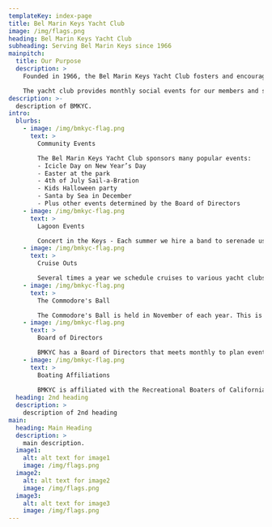 ```yaml
---
templateKey: index-page
title: Bel Marin Keys Yacht Club
image: /img/flags.png
heading: Bel Marin Keys Yacht Club
subheading: Serving Bel Marin Keys since 1966
mainpitch:
  title: Our Purpose
  description: >
    Founded in 1966, the Bel Marin Keys Yacht Club fosters and encourages yachting and boating in the waterways of California and especially in Bel Marin Keys. The club holds events throughout the year to promote water safety and to encourage boating in our community.

    The yacht club provides monthly social events for our members and sponsors community events to promote social interaction and to celebrate various holidays in the Keys.
description: >-
  description of BMKYC.
intro:
  blurbs:
    - image: /img/bmkyc-flag.png
      text: >
        Community Events  

        The Bel Marin Keys Yacht Club sponsors many popular events:
        - Icicle Day on New Year’s Day
        - Easter at the park
        - 4th of July Sail-a-Bration
        - Kids Halloween party
        - Santa by Sea in December
        - Plus other events determined by the Board of Directors 
    - image: /img/bmkyc-flag.png
      text: >
        Lagoon Events  

        Concert in the Keys - Each summer we hire a band to serenade us on the deck of the clubhouse. All boaters are encouraged to anchor off the yacht club official sites and enjoy the music, food, friends and other yachters. Those of us who land cruise or walk, just come on down and enjoy the fun.
    - image: /img/bmkyc-flag.png
      text: >
        Cruise Outs  

        Several times a year we schedule cruises to various yacht clubs in the immediate bay area. Popular events have been Giants Games cruise-out to the South Beach Yacht Club and the Petaluma Lighted Boat Parade in December.
    - image: /img/bmkyc-flag.png
      text: >
        The Commodore's Ball  

        The Commodore's Ball is held in November of each year. This is the highlight of our season and is Black Tie optional. This celebration is to thank the outgoing Board of Directors and to welcome in the new Commodore and the new Board of Directors that take office in January. This event is typically held off site at a nice restaurant or another affiliated yacht club where members enjoy great food, music and dancing. 
    - image: /img/bmkyc-flag.png
      text: >
        Board of Directors  

        BMKYC has a Board of Directors that meets monthly to plan events and take care of the club’s business. It’s all volunteer and a great way to experience the inner workings of our club.
    - image: /img/bmkyc-flag.png
      text: >
        Boating Affiliations
        
        BMKYC is affiliated with the Recreational Boaters of California (RBOC), which represents the interests of boaters before the California Legislature. Our club is also a member of the Pacific inter-Club Yachting Association (PICYA). 
  heading: 2nd heading
  description: >
    description of 2nd heading
main:
  heading: Main Heading
  description: >
    main description.
  image1:
    alt: alt text for image1
    image: /img/flags.png
  image2:
    alt: alt text for image2
    image: /img/flags.png
  image3:
    alt: alt text for image3
    image: /img/flags.png
---
```

